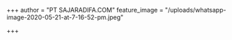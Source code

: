 +++
author = "PT SAJARADIFA.COM"
feature_image = "/uploads/whatsapp-image-2020-05-21-at-7-16-52-pm.jpeg"

+++
